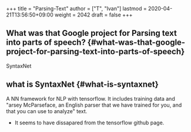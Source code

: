 +++
title = "Parsing-Text"
author = ["T", "Ivan"]
lastmod = 2020-04-21T13:56:50+09:00
weight = 2042
draft = false
+++

## What was that Google project for Parsing text into parts of speech? {#what-was-that-google-project-for-parsing-text-into-parts-of-speech}

SyntaxNet


## what is SyntaxNet {#what-is-syntaxnet}

A NN framework for NLP with tensorflow.
It includes training data and "arsey McParseface, an English
parser that we have trained for you, and that you can use to
analyze" text.

-   It seems to have dissapared from the tensorflow github page.
